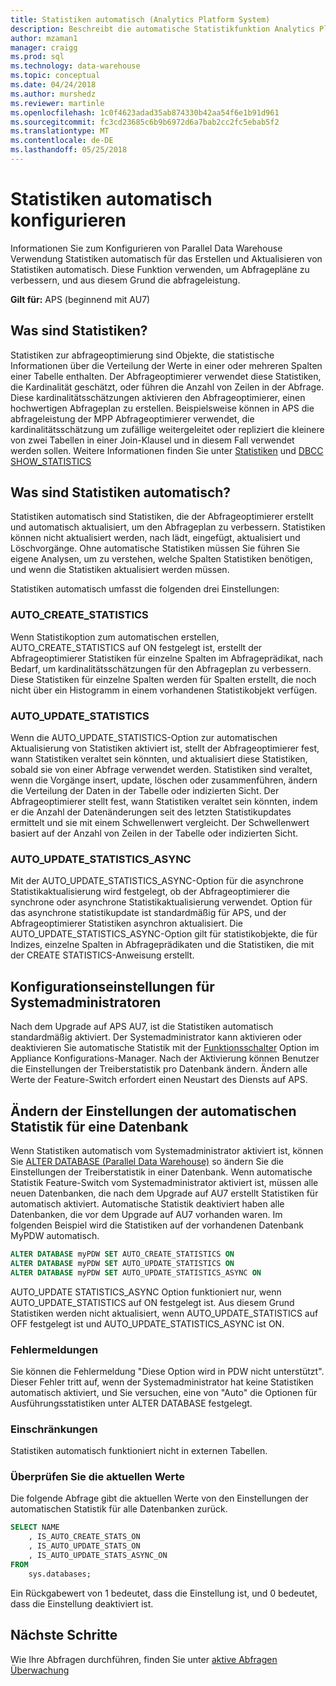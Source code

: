 ```yaml
---
title: Statistiken automatisch (Analytics Platform System)
description: Beschreibt die automatische Statistikfunktion Analytics Platform System AU7 eingeführt.
author: mzaman1
manager: craigg
ms.prod: sql
ms.technology: data-warehouse
ms.topic: conceptual
ms.date: 04/24/2018
ms.author: murshedz
ms.reviewer: martinle
ms.openlocfilehash: 1c0f4623adad35ab874330b42aa54f6e1b91d961
ms.sourcegitcommit: fc3cd23685c6b9b6972d6a7bab2cc2fc5ebab5f2
ms.translationtype: MT
ms.contentlocale: de-DE
ms.lasthandoff: 05/25/2018
---
```

# <a name="configure-auto-statistics"></a>Statistiken automatisch konfigurieren

Informationen Sie zum Konfigurieren von Parallel Data Warehouse Verwendung Statistiken automatisch für das Erstellen und Aktualisieren von Statistiken automatisch.  Diese Funktion verwenden, um Abfragepläne zu verbessern, und aus diesem Grund die abfrageleistung.

**Gilt für:** APS (beginnend mit AU7)

## <a name="what-are-statistics"></a>Was sind Statistiken?
Statistiken zur abfrageoptimierung sind Objekte, die statistische Informationen über die Verteilung der Werte in einer oder mehreren Spalten einer Tabelle enthalten. Der Abfrageoptimierer verwendet diese Statistiken, die Kardinalität geschätzt, oder führen die Anzahl von Zeilen in der Abfrage. Diese kardinalitätsschätzungen aktivieren den Abfrageoptimierer, einen hochwertigen Abfrageplan zu erstellen. Beispielsweise können in APS die abfrageleistung der MPP Abfrageoptimierer verwendet, die kardinalitätsschätzung um zufällige weitergeleitet oder repliziert die kleinere von zwei Tabellen in einer Join-Klausel und in diesem Fall verwendet werden sollen.  Weitere Informationen finden Sie unter [Statistiken](../relational-databases/statistics/statistics.md) und [DBCC SHOW_STATISTICS](../t-sql/database-console-commands/dbcc-show-statistics-transact-sql.md)

## <a name="what-are-auto-statistics"></a>Was sind Statistiken automatisch?
Statistiken automatisch sind Statistiken, die der Abfrageoptimierer erstellt und automatisch aktualisiert, um den Abfrageplan zu verbessern. Statistiken können nicht aktualisiert werden, nach lädt, eingefügt, aktualisiert und Löschvorgänge. Ohne automatische Statistiken müssen Sie führen Sie eigene Analysen, um zu verstehen, welche Spalten Statistiken benötigen, und wenn die Statistiken aktualisiert werden müssen.

Statistiken automatisch umfasst die folgenden drei Einstellungen: 

### <a name="autocreatestatistics"></a>AUTO_CREATE_STATISTICS
Wenn Statistikoption zum automatischen erstellen, AUTO_CREATE_STATISTICS auf ON festgelegt ist, erstellt der Abfrageoptimierer Statistiken für einzelne Spalten im Abfrageprädikat, nach Bedarf, um kardinalitätsschätzungen für den Abfrageplan zu verbessern. Diese Statistiken für einzelne Spalten werden für Spalten erstellt, die noch nicht über ein Histogramm in einem vorhandenen Statistikobjekt verfügen.

### <a name="autoupdatestatistics"></a>AUTO_UPDATE_STATISTICS 
Wenn die AUTO_UPDATE_STATISTICS-Option zur automatischen Aktualisierung von Statistiken aktiviert ist, stellt der Abfrageoptimierer fest, wann Statistiken veraltet sein könnten, und aktualisiert diese Statistiken, sobald sie von einer Abfrage verwendet werden. Statistiken sind veraltet, wenn die Vorgänge insert, update, löschen oder zusammenführen, ändern die Verteilung der Daten in der Tabelle oder indizierten Sicht. Der Abfrageoptimierer stellt fest, wann Statistiken veraltet sein könnten, indem er die Anzahl der Datenänderungen seit des letzten Statistikupdates ermittelt und sie mit einem Schwellenwert vergleicht. Der Schwellenwert basiert auf der Anzahl von Zeilen in der Tabelle oder indizierten Sicht.

### <a name="autoupdatestatisticsasync"></a>AUTO_UPDATE_STATISTICS_ASYNC
Mit der AUTO_UPDATE_STATISTICS_ASYNC-Option für die asynchrone Statistikaktualisierung wird festgelegt, ob der Abfrageoptimierer die synchrone oder asynchrone Statistikaktualisierung verwendet. Option für das asynchrone statistikupdate ist standardmäßig für APS, und der Abfrageoptimierer Statistiken asynchron aktualisiert. Die AUTO_UPDATE_STATISTICS_ASYNC-Option gilt für statistikobjekte, die für Indizes, einzelne Spalten in Abfrageprädikaten und die Statistiken, die mit der CREATE STATISTICS-Anweisung erstellt.

## <a name="configuration-settings-for-system-administrators"></a>Konfigurationseinstellungen für Systemadministratoren
Nach dem Upgrade auf APS AU7, ist die Statistiken automatisch standardmäßig aktiviert. Der Systemadministrator kann aktivieren oder deaktivieren Sie automatische Statistik mit der [Funktionsschalter](appliance-feature-switch.md) Option im Appliance Konfigurations-Manager.  Nach der Aktivierung können Benutzer die Einstellungen der Treiberstatistik pro Datenbank ändern.
Ändern alle Werte der Feature-Switch erfordert einen Neustart des Diensts auf APS.

## <a name="change-auto-statistics-settings-on-a-database"></a>Ändern der Einstellungen der automatischen Statistik für eine Datenbank
Wenn Statistiken automatisch vom Systemadministrator aktiviert ist, können Sie [ALTER DATABASE (Parallel Data Warehouse)](/sql/t-sql/statements/alter-database-parallel-data-warehouse) so ändern Sie die Einstellungen der Treiberstatistik in einer Datenbank. Wenn automatische Statistik Feature-Switch vom Systemadministrator aktiviert ist, müssen alle neuen Datenbanken, die nach dem Upgrade auf AU7 erstellt Statistiken für automatisch aktiviert. Automatische Statistik deaktiviert haben alle Datenbanken, die vor dem Upgrade auf AU7 vorhanden waren. Im folgenden Beispiel wird die Statistiken auf der vorhandenen Datenbank MyPDW automatisch.

```sql
ALTER DATABASE myPDW SET AUTO_CREATE_STATISTICS ON
ALTER DATABASE myPDW SET AUTO_UPDATE_STATISTICS ON 
ALTER DATABASE myPDW SET AUTO_UPDATE_STATISTICS_ASYNC ON
```
 
AUTO_UPDATE STATISTICS_ASYNC Option funktioniert nur, wenn AUTO_UPDATE_STATISTICS auf ON festgelegt ist.  Aus diesem Grund Statistiken werden nicht aktualisiert, wenn AUTO_UPDATE_STATISTICS auf OFF festgelegt ist und AUTO_UPDATE_STATISTICS_ASYNC ist ON. 

### <a name="error-messages"></a>Fehlermeldungen
Sie können die Fehlermeldung "Diese Option wird in PDW nicht unterstützt".  Dieser Fehler tritt auf, wenn der Systemadministrator hat keine Statistiken automatisch aktiviert, und Sie versuchen, eine von "Auto" die Optionen für Ausführungsstatistiken unter ALTER DATABASE festgelegt. 

### <a name="limitations-and-restrictions"></a>Einschränkungen
Statistiken automatisch funktioniert nicht in externen Tabellen. 

### <a name="check-the-current-values"></a>Überprüfen Sie die aktuellen Werte
Die folgende Abfrage gibt die aktuellen Werte von den Einstellungen der automatischen Statistik für alle Datenbanken zurück.

```sql
SELECT NAME
    , IS_AUTO_CREATE_STATS_ON 
    , IS_AUTO_UPDATE_STATS_ON
    , IS_AUTO_UPDATE_STATS_ASYNC_ON
FROM
    sys.databases;
```

Ein Rückgabewert von 1 bedeutet, dass die Einstellung ist, und 0 bedeutet, dass die Einstellung deaktiviert ist. 

## <a name="next-steps"></a>Nächste Schritte
Wie Ihre Abfragen durchführen, finden Sie unter [aktive Abfragen Überwachung](monitoring-active-queries.md)
